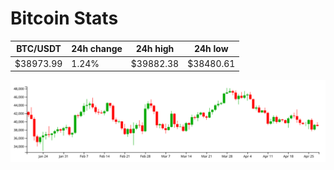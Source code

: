 # Bitcoin Stats

BTC/USDT|24h change|24h high|24h low|
|---|---|---|---|
|$38973.99|1.24%|$39882.38|$38480.61|

<img src="./chart.svg">
